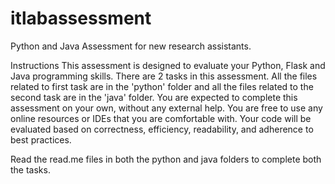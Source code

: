 # itlabassessment
Python and Java Assessment for new research assistants.

Instructions
This assessment is designed to evaluate your Python, Flask and Java programming skills.
There are 2 tasks in this assessment. All the files related to first task are in the 'python' 
folder and all the files related to the second task are in the 'java' folder.
You are expected to complete this assessment on your own, without any external help.
You are free to use any online resources or IDEs that you are comfortable with.
Your code will be evaluated based on correctness, efficiency, readability, and adherence to best practices.

Read the read.me files in both the python and java folders to complete both the tasks. 
